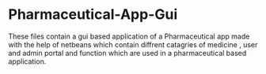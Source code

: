 # Pharmaceutical-App-Gui
These files contain a gui based application of a Pharmaceutical app made with the help of netbeans which contain diffrent catagries of medicine , user and admin portal and function which are used in a pharmaceutical based application.
